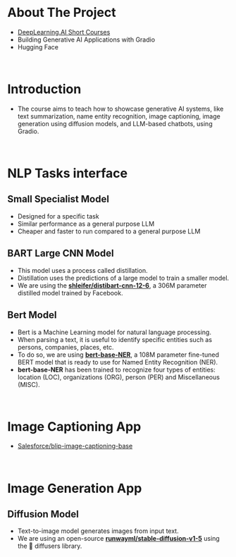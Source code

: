 &nbsp;

# About The Project

- [DeepLearning.AI Short Courses](https://learn.deeplearning.ai/)
- Building Generative AI Applications with Gradio
- Hugging Face

&nbsp;

# Introduction

- The course aims to teach how to showcase generative AI systems, like text summarization, name entity recognition, image captioning, image generation using diffusion models, and LLM-based chatbots, using Gradio.

&nbsp;

# NLP Tasks interface

## Small Specialist Model

- Designed for a specific task
- Similar performance as a general purpose LLM
- Cheaper and faster to run compared to a general purpose LLM

## BART Large CNN Model

- This model uses a process called distillation.
- Distillation uses the predictions of a large model to train a smaller model.
- We are using the [**shleifer/distibart-cnn-12-6**](https://huggingface.co/sshleifer/distilbart-cnn-12-6), a 306M parameter distilled model trained by Facebook.

## Bert Model

- Bert is a Machine Learning model for natural language processing.
- When parsing a text, it is useful to identify specific entities such as persons, companies, places, etc.
- To do so, we are using [**bert-base-NER**](https://huggingface.co/dslim/bert-base-NER), a 108M parameter fine-tuned BERT model that is ready to use for Named Entity Recognition (NER).
- **bert-base-NER** has been trained to recognize four types of entities: location (LOC), organizations (ORG), person (PER) and Miscellaneous (MISC).

&nbsp;

# Image Captioning App

- [Salesforce/blip-image-captioning-base](https://huggingface.co/Salesforce/blip-image-captioning-base)

&nbsp;

# Image Generation App

## Diffusion Model

- Text-to-image model generates images from input text.
- We are using an open-source [**runwayml/stable-diffusion-v1-5**](https://huggingface.co/runwayml/stable-diffusion-v1-5) using the 🧨 diffusers library.

&nbsp;

